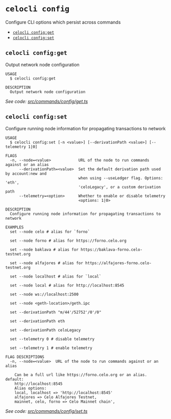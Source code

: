 `celocli config`
================

Configure CLI options which persist across commands

* [`celocli config:get`](#celocli-configget)
* [`celocli config:set`](#celocli-configset)

## `celocli config:get`

Output network node configuration

```
USAGE
  $ celocli config:get

DESCRIPTION
  Output network node configuration
```

_See code: [src/commands/config/get.ts](https://github.com/celo-org/developer-tooling/tree/%40celo/celocli%407.0.0-beta.7/packages/cli/src/commands/config/get.ts)_

## `celocli config:set`

Configure running node information for propagating transactions to network

```
USAGE
  $ celocli config:set [-n <value>] [--derivationPath <value>] [--telemetry 1|0]

FLAGS
  -n, --node=<value>            URL of the node to run commands against or an alias
      --derivationPath=<value>  Set the default derivation path used by account:new and
                                when using --useLedger flag. Options: 'eth',
                                'celoLegacy', or a custom derivation path
      --telemetry=<option>      Whether to enable or disable telemetry
                                <options: 1|0>

DESCRIPTION
  Configure running node information for propagating transactions to network

EXAMPLES
  set --node celo # alias for `forno`

  set --node forno # alias for https://forno.celo.org

  set --node baklava # alias for https://baklava-forno.celo-testnet.org

  set --node alfajores # alias for https://alfajores-forno.celo-testnet.org

  set --node localhost # alias for `local`

  set --node local # alias for http://localhost:8545

  set --node ws://localhost:2500

  set --node <geth-location>/geth.ipc

  set --derivationPath "m/44'/52752'/0'/0"

  set --derivationPath eth

  set --derivationPath celoLegacy

  set --telemetry 0 # disable telemetry

  set --telemetry 1 # enable telemetry

FLAG DESCRIPTIONS
  -n, --node=<value>  URL of the node to run commands against or an alias

    Can be a full url like https://forno.celo.org or an alias. default:
    http://localhost:8545
    Alias options:
    local, localhost => 'http://localhost:8545'
    alfajores => Celo Alfajores Testnet,
    mainnet, celo, forno => Celo Mainnet chain',
```

_See code: [src/commands/config/set.ts](https://github.com/celo-org/developer-tooling/tree/%40celo/celocli%407.0.0-beta.7/packages/cli/src/commands/config/set.ts)_
